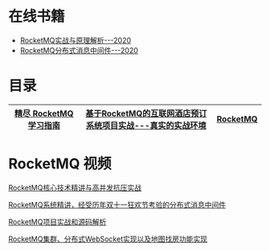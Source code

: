 
# 在线书籍

* [RocketMQ实战与原理解析---2020](https://weread.qq.com/web/reader/9f8323707155b8429f8cc60kc81322c012c81e728d9d180)
* [RocketMQ分布式消息中间件---2020](https://weread.qq.com/web/reader/27032d5071fd5a9927003b8)

# 目录

[精尽 RocketMQ 学习指南](http://svip.iocoder.cn/RocketMQ/tutorials/)|[基于RocketMQ的互联网酒店预订系统项目实战---真实的实战环境](https://apppukyptrl1086.pc.xiaoe-tech.com/detail/p_5fd03fb3e4b04db7c093b40c/6)|[RocketMQ](https://www.kancloud.cn/zlt2000/microservices-platform/1023346)|
---|---|---|



# RocketMQ 视频

 [RocketMQ核心技术精讲与高并发抗压实战](https://www.bilibili.com/video/av71718438/?spm_id_from=333.788.videocard.1)
 
 [RocketMQ系统精讲，经受历年双十一狂欢节考验的分布式消息中间件](https://www.bilibili.com/video/av66702383/?spm_id_from=333.788.videocard.4)
 
 [RocketMQ项目实战和源码解析](https://www.bilibili.com/video/av71654125/?spm_id_from=333.788.videocard.1)

[RocketMQ集群、分布式WebSocket实现以及地图找房功能实现](https://www.bilibili.com/video/av53649721/?spm_id_from=333.788.videocard.9)
